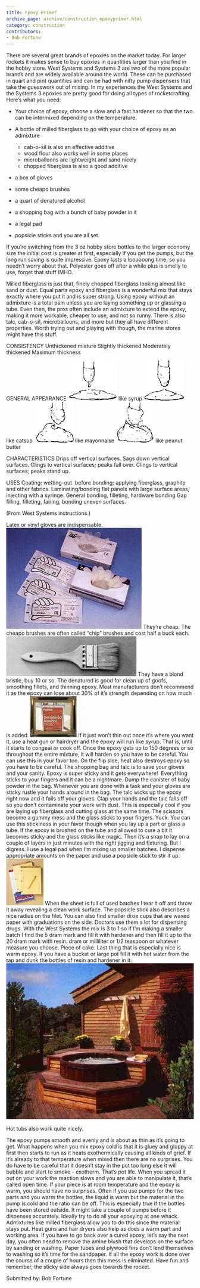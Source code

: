 ```yaml
---
title: Epoxy Primer
archive_page: archive/construction_epoxyprimer.html
category: construction
contributors:
- Bob Fortune
---
```

There are several great brands of epoxies on the market today. For larger rockets it makes sense to buy epoxies in quantities larger than you find in the hobby store. West Systems and Systems 3 are two of the more popular brands and are widely available around the world. These can be purchased in quart and pint quantities and can be had with nifty pump dispensers that take the guesswork out of mixing. In my experiences the West Systems and the Systems 3 epoxies are pretty good for doing all types of rocketcrafting. Here’s what you need:

- Your choice of epoxy, choose a slow and a fast hardener so that the two can be intermixed depending on the temperature.
- A bottle of milled fiberglass to go with your choice of epoxy as an admixture

  - cab-o-sil is also an effective additive
  - wood flour also works well in some places
  - microballoons are lightweight and sand nicely
  - chopped fiberglass is also a good additive
- a box of gloves
- some cheapo brushes
- a quart of denatured alcohol
- a shopping bag with a bunch of baby powder in it
- a legal pad
- popsicle sticks and you are all set.

If you’re switching from the 3 oz hobby store bottles to the larger economy size the initial cost is greater at first, especially if you get the pumps, but the long run saving is quite impressive. Epoxy lasts a loooooong time, so you needn’t worry about that. Polyester goes off after a while plus is smelly to use, forget that stuff IMHO.

Milled fiberglass is just that, finely chopped fiberglass looking almost like sand or dust. Equal parts epoxy and fiberglass is a wonderful mix that stays exactly where you put it and is super strong. Using epoxy without an admixture is a total pain unless you are laying something up or glassing a tube. Even then, the pros often include an admixture to extend the epoxy, making it more workable, cheaper to use, and not so runny. There is also talc, cab-o-sil, microballoons, and more but they all have different properties. Worth trying out and playing with though, the marine stores might have this stuff.

CONSISTENCY Unthickened mixture Slightly thickened Moderately thickened Maximum thickness

GENERAL APPEARANCE ![](/images/epoxyprimer_syrup.gif) like syrup ![](/images/epoxyprimer_catsup.gif) like catsup ![](/images/epoxyprimer_mayo.gif) like mayonnaise ![](/images/epoxyprimer_peanut.gif) like peanut butter

CHARACTERISTICS Drips off vertical surfaces. Sags down vertical surfaces. Clings to vertical surfaces; peaks fall over. Clings to vertical surfaces; peaks stand up.

USES Coating; wetting-out&nbsp; before bonding; applying fiberglass, graphite and other fabrics. Laminating/bonding flat panels with large surface areas, injecting with a syringe. General bonding, filleting, hardware bonding Gap filling, filleting, fairing, bonding uneven surfaces.

(From West Systems instructions.)

Latex or vinyl gloves are indispensable. ![](/images/epoxyprimer_gloves.jpg) They’re cheap. The cheapo brushes are often called “chip” brushes and cost half a buck each. ![](/images/epoxyprimer_chipp.gif) They have a blond bristle, buy 10 or so. The denatured is good for clean up of goofs, smoothing fillets, and thinning epoxy. Most manufacturers don’t recommend it as the epoxy can lose about 30% of it’s strength depending on how much is added. ![](/images/epoxyprimer_fdenatured.jpg) If it just won’t thin out once it’s where you want it, use a heat gun or hairdryer and the epoxy will run like syrup. That is, until it starts to congeal or cook off. Once the epoxy gets up to 150 degrees or so throughout the entire mixture, it will harden so you have to be careful. You can use this in your favor too. On the flip side, heat also destroys epoxy so you have to be careful. The shopping bag and talc is to save your gloves and your sanity. Epoxy is super sticky and it gets everywhere!&nbsp; Everything sticks to your fingers and it can be a nightmare. Dump the canister of baby powder in the bag. Whenever you are done with a task and your gloves are sticky rustle your hands around in the bag. The talc wicks up the epoxy right now and it falls off your gloves. Clap your hands and the talc falls off so you don’t contaminate your work with dust. This is especially cool if you are laying up fiberglass and cutting glass at the same time. The scissors become a gummy mess and the glass sticks to your fingers. Yuck. You can use this stickiness in your favor though when you lay up a part or glass a tube. If the epoxy is brushed on the tube and allowed to cure a bit it becomes sticky and the glass sticks like magic. Then it’s a snap to lay on a couple of layers in just minutes with the right jigging and fixturing. But I digress. I use a legal pad when I’m mixing up smaller batches. I dispense appropriate amounts on the paper and use a popsicle stick to stir it up. ![](/images/epoxyprimer_legalpad.jpg) When the sheet is full of used batches I tear it off and throw it away revealing a clean work surface. The popsicle stick also describes a nice radius on the filet. You can also find smaller dixie cups that are waxed paper with graduations on the side. Doctors use them a lot for dispensing drugs. With the West Systems the mix is 3 to 1 so if I’m making a smaller batch I find the 5 dram mark and fill it with hardener and then fill it up to the 20 dram mark with resin. dram or milliliter or 1/2 teaspoon or whatever measure you choose. Piece of cake. Last thing that is especially nice is warm epoxy. If you have a bucket or large pot fill it with hot water from the tap and dunk the bottles of resin and hardener in it. ![](/images/epoxyprimer_hottub.jpg)

Hot tubs also work quite nicely.

The epoxy pumps smooth and evenly and is about as thin as it’s going to get. What happens when you mix epoxy cold is that it is gluey and gloppy at first then starts to run as it heats exothermically causing all kinds of grief. If it’s already to that temperature when mixed then there are no surprises. You do have to be careful that it doesn’t stay in the pot too long else it will bubble and start to smoke - exotherm. That’s pot life. When you spread it out on your work the reaction slows and you are able to manipulate it, that’s called open time. If your piece is at room temperature and the epoxy is warm, you should have no surprises. Often if you use pumps for the two parts and you warm the bottles, the liquid is warm but the material in the pump is cold and the ratio can be off. This is especially true if the bottles have been stored outside. It might take a couple of pumps before it dispenses accurately. Ideally try to do all your epoxying at one whack. Admixtures like milled fiberglass allow you to do this since the material stays put. Heat guns and hair dryers also help as does a warm part and working area. If you have to go back over a cured epoxy, let’s say the next day, you often need to remove the amine blush that develops on the surface by sanding or washing. Paper tubes and plywood fins don’t lend themselves to washing so it’s time for the sandpaper. If all the epoxy work is done over the course of a couple of hours then this mess is eliminated. Have fun and remember, the sticky side always goes towards the rocket.

Submitted by: Bob Fortune

